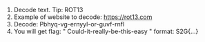 1. Decode text. Tip: ROT13
2. Example of website to decode: https://rot13.com
3. Decode: Pbhyq-vg-ernyyl-or-guvf-rnfl
4. You will get flag: " Could-it-really-be-this-easy " format: S2G{...}